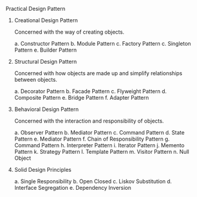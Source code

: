 Practical Design Pattern

1. Creational Design Pattern

   Concerned with the way of creating objects.
   
   a. Constructor Pattern
   b. Module Pattern
   c. Factory Pattern
   c. Singleton Pattern
   e. Builder Pattern

2. Structural Design Pattern

   Concerned with how objects are made up and simplify relationships between objects.

   a. Decorator Pattern
   b. Facade Pattern
   c. Flyweight Pattern
   d. Composite Pattern
   e. Bridge Pattern
   f. Adapter Pattern

3. Behavioral Design Pattern

   Concerned with the interaction and responsibility of objects.

   a. Observer Pattern
   b. Mediator Pattern
   c. Command Pattern
   d. State Pattern
   e. Mediator Pattern
   f. Chain of Responsibility Pattern
   g. Command Pattern
   h. Interpreter Pattern
   i. Iterator Pattern
   j. Memento Pattern
   k. Strategy Pattern
   l. Template Pattern
   m. Visitor Pattern
   n. Null Object

4. Solid Design Principles

   a. Single Responsibility
   b. Open Closed
   c. Liskov Substitution
   d. Interface Segregation
   e. Dependency Inversion
